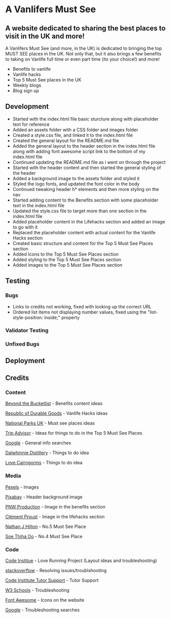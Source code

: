 <!-- Logo Image here -->
# A Vanlifers Must See

## A website dedicated to sharing the best places to visit in the UK and more!

<!-- general description -->
A Vanlifers Must See (and more, in the UK) is dedicated to bringing the top MUST SEE places in the UK. Not only that, but it also brings a few benefits to taking on Vanlife full time or even part time (its your choice!) and more!

<!-- Amiresponsive image here -->

<!-- Website Features here -->
- Benefits to vanlife
- Vanlife hacks
- Top 5 Must See places in the UK
- Weekly blogs
- Blog sign up

## Development
<!-- Wireframes here -->

<!-- Development Steps -->
- Started with the index.html file basic sturcture along with placeholder text for reference
- Added an assets folder with a CSS folder and images folder
- Created a style.css file, and linked it to the index.html file
- Created the general layout for the README.md file
- Added the general layout to the header section in the index.html file along with adding font awesome script link to the bottom of my index.html file
- Continued updating the README.md file as i went on through the project
- Started with the header content and then started the general styling of the header
- Added a background image to the assets folder and styled it
- Styled the logo fonts, and updated the font color in the body
- Continued tweaking header h* elements and then more styling on the nav
- Started adding content to the Benefits section with some placeholder text in the index.html file
- Updated the style.css file to target more than one section in the index.html file
- Added placeholder content in the Lifehacks section and added an image to go with it
- Replaced the placeholder content with actual content for the Vanlife Hacks section
- Created basic structure and content for the Top 5 Must See Places section
- Added Icons to the Top 5 Must See Places section
- Added styling to the Top 5 Must See Places section
- Added images to the Top 5 Must See Places section

<!-- Sections/Pages functions & screen shots here -->

## Testing
<!-- Website tests here -->

### Bugs
<!-- Any bugs found here -->
- Links to credits not working, fixed with looking up the correct URL
- Ordered list items not displaying number values, fixed using the "list-style-position: inside;" property

### Validator Testing
<!-- Validator testing results here -->

<!-- Lighthouse test here -->

### Unfixed Bugs
<!-- Any unfixed bug details here -->

## Deployment

## Credits

### Content
<!-- Content credits here -->
[Beyond the Bucketlist](https://beyondthebucketlist.co/10-benefits-of-van-life-why-its-so-popular/#10_Benefits_of_Van_Life_Why_You_Should_Consider_Joining_the_Movement) - Benefits content ideas

[Republic of Durable Goods](https://republicofdurablegoods.com/blogs/field-guide/van-camping-hacks-best-van-life-tips) - Vanlife Hacks ideas

[National Parks UK](https://www.nationalparks.uk/parks/) - Must see places ideas

[Trip Advisor](https://www.tripadvisor.co.uk) - Ideas for things to do in the Top 5 Must See Places

[Google](https://google.com) - General info searches

[Dalwhinnie Distillery](https://www.malts.com/en-gb/distilleries/dalwhinnie) - Things to do idea

[Love Cairngorms](https://www.lovecairngorms.com/wild-swimming-loch-pityoulish) - Things to do idea

### Media
<!-- Media credits here -->
[Pexels](https://pexels.com) - Images

[Pixabay](https://pixabay.com/) - Header background image

[PNW Production](https://instagram.com/pnw.production/) - Image in the benefits section

[Clément Proust](http://clementp.fr/) - Image in the lifehacks section

[Nathan J Hilton](https://www.pexels.com/@radmondo/) - No.5 Must See Place

[Soe Thiha Oo](https://www.instagram.com/soethihaoo/) - No.4 Must See Place

### Code
<!-- Code credits here -->
[Code Institue](https://codeinstitute.net) - Love Running Project (Layout ideas and troubleshooting)

[stackoverflow](https://stackoverflow.com) - Resolving issues/troublshooting

[Code Institute Tutor Support](https://codeinstitute.net) - Tutor Support

[W3 Schools](https://w3schools.com) - Troubleshooting

[Font Awesome](https://fontawesome.com/) - Icons on the website

[Google](https://google.com) - Troubleshooting searches